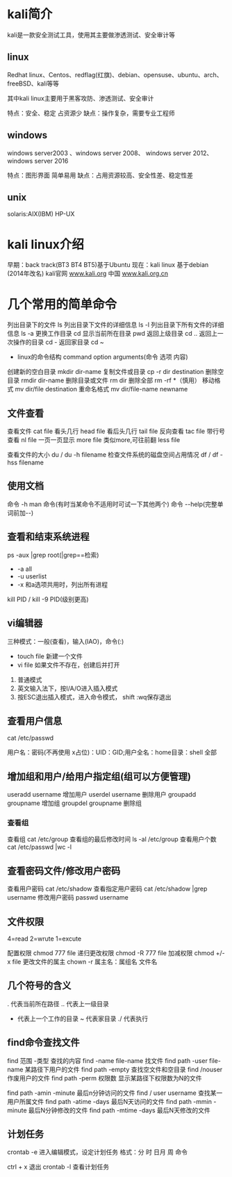 # kali简介

kali是一款安全测试工具，使用其主要做渗透测试、安全审计等

## linux

Redhat linux、Centos、redflag(红旗)、debian、opensuse、ubuntu、arch、freeBSD、kali等等

其中kali linux主要用于黑客攻防、渗透测试、安全审计

特点：安全、稳定 占资源少
缺点：操作复杂，需要专业工程师

## windows

windows server2003 、windows server 2008、 windows server 2012、 windows server 2016

特点：图形界面 简单易用
缺点：占用资源较高、安全性差、稳定性差

## unix

solaris:AIX(IBM)  HP-UX

# kali linux介绍

早期：back track(BT3 BT4 BT5)基于Ubuntu
现在：kali linux 基于debian (2014年改名)
kali官网 www.kali.org
中国 www.kali.org.cn

# 几个常用的简单命令

列出目录下的文件  ls
列出目录下文件的详细信息  ls -l
列出目录下所有文件的详细信息  ls -a
更换工作目录  cd
显示当前所在目录  pwd
返回上级目录  cd ..
返回上一次操作的目录  cd -
返回家目录  cd ~

- linux的命令结构 command option arguments(命令 选项 内容)

创建新的空白目录 mkdir dir-name
复制文件或目录 cp -r dir destination
删除空目录 rmdir dir-name
删除目录或文件 rm dir
删除全部 rm -rf *（慎用）
移动格式 mv dir/file destination
重命名格式 mv dir/file-name newname

## 文件查看

查看文件 cat file
看头几行 head file
看后头几行 tail file
反向查看 tac file
带行号查看 nl file
一页一页显示 more file
类似more,可往前翻 less file

查看文件的大小 du / du -h filename
检查文件系统的磁盘空间占用情况 df / df -hss filename

## 使用文档

命令 -h
man 命令(有时当某命令不适用时可试一下其他两个)
命令 --help(完整单词前加--)

## 查看和结束系统进程

ps -aux |grep root(|grep==检索)
- -a all
- -u userlist
- -x 和a选项共用时，列出所有进程

kill PID / kill -9 PID(级别更高)

## vi编辑器

三种模式：一般(查看)，输入(IAO)，命令(:)

- touch file 新建一个文件
- vi file 如果文件不存在，创建后并打开

1. 普通模式
2. 英文输入法下，按I/A/O进入插入模式
3. 按ESC退出插入模式，进入命令模式， shift :wq保存退出

## 查看用户信息

cat /etc/passwd

用户名：密码(不再使用 x占位)：UID：GID;用户全名：home目录：shell 全部

## 增加组和用户/给用户指定组(组可以方便管理)

useradd username  增加用户
userdel username 删除用户
groupadd groupname 增加组
groupdel groupname 删除组

### 查看组

查看组 cat /etc/group
查看组的最后修改时间 ls -al /etc/group
查看用户个数 cat /etc/passwd |wc -l

## 查看密码文件/修改用户密码

查看用户密码 cat /etc/shadow
查看指定用户密码 cat /etc/shadow |grep username
修改用户密码 passwd username

## 文件权限

4=read 2=wrute 1=excute

配置权限 chmod 777 file
递归更改权限 chmod -R 777 file
加减权限 chmod +/-x file
更改文件的属主 chown -r 属主名：属组名 文件名

## 几个符号的含义

.  代表当前所在路径
.. 代表上一级目录
-  代表上一个工作的目录
~  代表家目录
./ 代表执行

## find命令查找文件

find 范围 -类型 查找的内容
find -name file-name 找文件
find path -user file-name 某路径下用户的文件
find path -empty 查找空文件和空目录
find /nouser 作废用户的文件
find path -perm 权限数 显示某路径下权限数为N的文件

find path -amin -minute 最后n分钟访问的文件
find / user username 查找某一用户所属文件
find path -atime -days 最后N天访问的文件
find path -mmin -minute 最后N分钟修改的文件
find path -mtime -days 最后N天修改的文件

## 计划任务

crontab -e 进入编辑模式，设定计划任务
格式：分 时 日月 周  命令

ctrl + x 退出
crontab -l 查看计划任务

